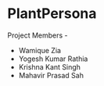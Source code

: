 # PlantPersona

Project Members -
- Wamique Zia
- Yogesh Kumar Rathia
- Krishna Kant Singh
- Mahavir Prasad Sah
